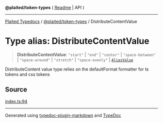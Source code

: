 **@plaited/token-types** ( [Readme](../README.md) \| API )

***

[Plaited Typedocs](../../../modules.md) / [@plaited/token-types](../modules.md) / DistributeContentValue

# Type alias: DistributeContentValue

> **DistributeContentValue**: `"start"` \| `"end"` \| `"center"` \| `"space-between"` \| `"space-around"` \| `"stretch"` \| `"space-evenly"` \| [`AliasValue`](AliasValue.md)

DistributeContent value type relies on the defaultFormat formatter for ts tokens and css tokens

## Source

[index.ts:94](https://github.com/plaited/plaited/blob/95d1a1b/libs/token-types/src/index.ts#L94)

***

Generated using [typedoc-plugin-markdown](https://www.npmjs.com/package/typedoc-plugin-markdown) and [TypeDoc](https://typedoc.org/)
